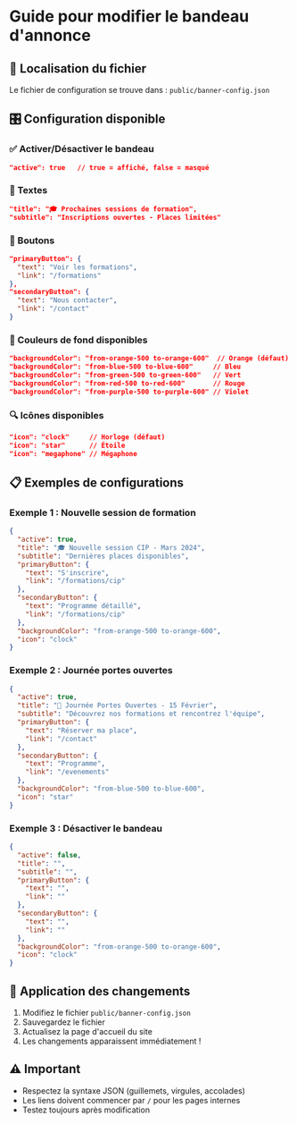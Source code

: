# Guide pour modifier le bandeau d'annonce

## 📍 Localisation du fichier
Le fichier de configuration se trouve dans : `public/banner-config.json`

## 🎛️ Configuration disponible

### ✅ Activer/Désactiver le bandeau
```json
"active": true   // true = affiché, false = masqué
```

### 📝 Textes
```json
"title": "🎓 Prochaines sessions de formation",
"subtitle": "Inscriptions ouvertes - Places limitées"
```

### 🔗 Boutons
```json
"primaryButton": {
  "text": "Voir les formations",
  "link": "/formations"
},
"secondaryButton": {
  "text": "Nous contacter", 
  "link": "/contact"
}
```

### 🎨 Couleurs de fond disponibles
```json
"backgroundColor": "from-orange-500 to-orange-600"  // Orange (défaut)
"backgroundColor": "from-blue-500 to-blue-600"     // Bleu
"backgroundColor": "from-green-500 to-green-600"   // Vert
"backgroundColor": "from-red-500 to-red-600"       // Rouge
"backgroundColor": "from-purple-500 to-purple-600" // Violet
```

### 🔍 Icônes disponibles
```json
"icon": "clock"     // Horloge (défaut)
"icon": "star"      // Étoile
"icon": "megaphone" // Mégaphone
```

## 📋 Exemples de configurations

### Exemple 1 : Nouvelle session de formation
```json
{
  "active": true,
  "title": "🎓 Nouvelle session CIP - Mars 2024",
  "subtitle": "Dernières places disponibles",
  "primaryButton": {
    "text": "S'inscrire",
    "link": "/formations/cip"
  },
  "secondaryButton": {
    "text": "Programme détaillé",
    "link": "/formations/cip"
  },
  "backgroundColor": "from-orange-500 to-orange-600",
  "icon": "clock"
}
```

### Exemple 2 : Journée portes ouvertes
```json
{
  "active": true,
  "title": "🚪 Journée Portes Ouvertes - 15 Février",
  "subtitle": "Découvrez nos formations et rencontrez l'équipe",
  "primaryButton": {
    "text": "Réserver ma place",
    "link": "/contact"
  },
  "secondaryButton": {
    "text": "Programme",
    "link": "/evenements"
  },
  "backgroundColor": "from-blue-500 to-blue-600",
  "icon": "star"
}
```

### Exemple 3 : Désactiver le bandeau
```json
{
  "active": false,
  "title": "",
  "subtitle": "",
  "primaryButton": {
    "text": "",
    "link": ""
  },
  "secondaryButton": {
    "text": "",
    "link": ""
  },
  "backgroundColor": "from-orange-500 to-orange-600",
  "icon": "clock"
}
```

## 🔄 Application des changements

1. Modifiez le fichier `public/banner-config.json`
2. Sauvegardez le fichier
3. Actualisez la page d'accueil du site
4. Les changements apparaissent immédiatement !

## ⚠️ Important
- Respectez la syntaxe JSON (guillemets, virgules, accolades)
- Les liens doivent commencer par `/` pour les pages internes
- Testez toujours après modification 
